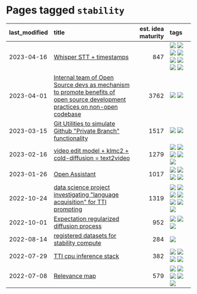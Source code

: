 # Pages tagged `stability`

|last_modified|title|est. idea maturity|tags
|:---|:---|---:|:---|
|2023-04-16|[Whisper STT + timestamps](../whisper-stt-plus-timestamps.md)|847|[![](https://img.shields.io/badge/tag-colab-734214)](../tags/colab.md) [![](https://img.shields.io/badge/tag-dataset-6a156e)](../tags/dataset.md) [![](https://img.shields.io/badge/tag-experimental-4d35f9)](../tags/experimental.md) [![](https://img.shields.io/badge/tag-meta-a9524c)](../tags/meta.md) [![](https://img.shields.io/badge/tag-prompting-4aea2)](../tags/prompting.md) [![](https://img.shields.io/badge/tag-publicgood-d5f6c6)](../tags/publicgood.md) [![](https://img.shields.io/badge/tag-stability-997e5)](../tags/stability.md) [![](https://img.shields.io/badge/tag-tooling-a4124b)](../tags/tooling.md)|
|2023-04-01|[Internal team of Open Source devs as mechanism to promote benefits of open source development practices on non-open codebase](../store_walker.md)|3762|[![](https://img.shields.io/badge/tag-experimental-4d35f9)](../tags/experimental.md) [![](https://img.shields.io/badge/tag-stability-997e5)](../tags/stability.md)|
|2023-03-15|[Git Utilities to simulate Github "Private Branch" functionality](../git_private_branch_utils.md)|1517|[![](https://img.shields.io/badge/tag-stability-997e5)](../tags/stability.md) [![](https://img.shields.io/badge/tag-tooling-a4124b)](../tags/tooling.md)|
|2023-02-16|[video edit model + klmc2 + cold-diffusion = text2video](../video-edit-model-over-init-video.md)|1279|[![](https://img.shields.io/badge/tag-animation-e7673c)](../tags/animation.md) [![](https://img.shields.io/badge/tag-meta-a9524c)](../tags/meta.md) [![](https://img.shields.io/badge/tag-publicgood-d5f6c6)](../tags/publicgood.md) [![](https://img.shields.io/badge/tag-stability-997e5)](../tags/stability.md) [![](https://img.shields.io/badge/tag-tooling-a4124b)](../tags/tooling.md)|
|2023-01-26|[Open Assistant](../open-assistant.md)|1017|[![](https://img.shields.io/badge/tag-accessibility-4bcfd8)](../tags/accessibility.md) [![](https://img.shields.io/badge/tag-publicgood-d5f6c6)](../tags/publicgood.md) [![](https://img.shields.io/badge/tag-stability-997e5)](../tags/stability.md) [![](https://img.shields.io/badge/tag-wip-eac1b9)](../tags/wip.md)|
|2022-10-24|[data science project investigating "language acquisition" for TTI prompting](../tti_language_aqcuisition.md)|1319|[![](https://img.shields.io/badge/tag-alignment-da6994)](../tags/alignment.md) [![](https://img.shields.io/badge/tag-dataset-6a156e)](../tags/dataset.md) [![](https://img.shields.io/badge/tag-experimental-4d35f9)](../tags/experimental.md) [![](https://img.shields.io/badge/tag-prompting-4aea2)](../tags/prompting.md) [![](https://img.shields.io/badge/tag-publication-4a3565)](../tags/publication.md) [![](https://img.shields.io/badge/tag-publicgood-d5f6c6)](../tags/publicgood.md) [![](https://img.shields.io/badge/tag-stability-997e5)](../tags/stability.md)|
|2022-10-01|[Expectation regularized diffusion process](../expectation-regularized-diffusion.md)|952|[![](https://img.shields.io/badge/tag-experimental-4d35f9)](../tags/experimental.md) [![](https://img.shields.io/badge/tag-stability-997e5)](../tags/stability.md) [![](https://img.shields.io/badge/tag-wip-eac1b9)](../tags/wip.md)|
|2022-08-14|[registered datasets for stability compute](../registered-datasets-for-sstability-compute.md)|284|[![](https://img.shields.io/badge/tag-stability-997e5)](../tags/stability.md)|
|2022-07-29|[TTI cpu inference stack](../TTI-cpu-inference-stack.md)|382|[![](https://img.shields.io/badge/tag-accessibility-4bcfd8)](../tags/accessibility.md) [![](https://img.shields.io/badge/tag-stability-997e5)](../tags/stability.md) [![](https://img.shields.io/badge/tag-tooling-a4124b)](../tags/tooling.md) [![](https://img.shields.io/badge/tag-wip-eac1b9)](../tags/wip.md)|
|2022-07-08|[Relevance map](../Relevance_map.md)|579|[![](https://img.shields.io/badge/tag-meta-a9524c)](../tags/meta.md) [![](https://img.shields.io/badge/tag-prompting-4aea2)](../tags/prompting.md) [![](https://img.shields.io/badge/tag-publication-4a3565)](../tags/publication.md) [![](https://img.shields.io/badge/tag-stability-997e5)](../tags/stability.md) [![](https://img.shields.io/badge/tag-tooling-a4124b)](../tags/tooling.md)|